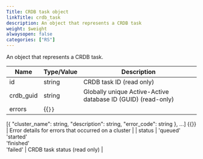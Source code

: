 ```yaml
---
Title: CRDB task object
linkTitle: crdb_task
description: An object that represents a CRDB task
weight: $weight
alwaysopen: false
categories: ["RS"]
---
```


An object that represents a CRDB task.

| Name | Type/Value | Description |
|------|------------|-------------|
| id | string | CRDB task ID (read only) |
| crdb_guid | string | Globally unique Active-Active database ID (GUID) (read-only) |
| errors | {{<code>}}
[{
  "cluster_name": string,
  "description": string,
  "error_code": string
}, ...] {{</code>}} | Error details for errors that occurred on a cluster |
| status | 'queued' <br />'started' <br />'finished' <br />'failed' | CRDB task status (read only) |
